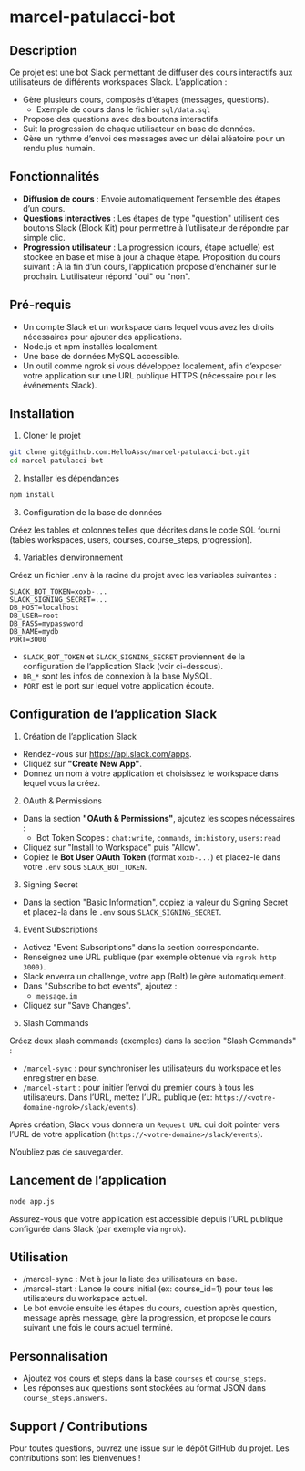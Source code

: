 # marcel-patulacci-bot

## Description
Ce projet est une bot Slack permettant de diffuser des cours interactifs aux utilisateurs de différents workspaces Slack. L’application :

- Gère plusieurs cours, composés d’étapes (messages, questions).
  - Exemple de cours dans le fichier `sql/data.sql` 
- Propose des questions avec des boutons interactifs.
- Suit la progression de chaque utilisateur en base de données.
- Gère un rythme d’envoi des messages avec un délai aléatoire pour un rendu plus humain.

## Fonctionnalités
- **Diffusion de cours** : Envoie automatiquement l’ensemble des étapes d’un cours.
- **Questions interactives** : Les étapes de type "question" utilisent des boutons Slack (Block Kit) pour permettre à l’utilisateur de répondre par simple clic.
- **Progression utilisateur** : La progression (cours, étape actuelle) est stockée en base et mise à jour à chaque étape.
Proposition du cours suivant : À la fin d’un cours, l’application propose d’enchaîner sur le prochain. L’utilisateur répond "oui" ou "non".

## Pré-requis
- Un compte Slack et un workspace dans lequel vous avez les droits nécessaires pour ajouter des applications.
- Node.js et npm installés localement.
- Une base de données MySQL accessible.
- Un outil comme ngrok si vous développez localement, afin d’exposer votre application sur une URL publique HTTPS (nécessaire pour les événements Slack).

## Installation
1. Cloner le projet

```bash
git clone git@github.com:HelloAsso/marcel-patulacci-bot.git
cd marcel-patulacci-bot
```

2. Installer les dépendances

```bash
npm install
````

3. Configuration de la base de données

Créez les tables et colonnes telles que décrites dans le code SQL fourni (tables workspaces, users, courses, course_steps, progression).

4. Variables d’environnement

Créez un fichier .env à la racine du projet avec les variables suivantes :
```env
SLACK_BOT_TOKEN=xoxb-...
SLACK_SIGNING_SECRET=...
DB_HOST=localhost
DB_USER=root
DB_PASS=mypassword
DB_NAME=mydb
PORT=3000
```

- `SLACK_BOT_TOKEN` et `SLACK_SIGNING_SECRET` proviennent de la configuration de l’application Slack (voir ci-dessous).
- `DB_*` sont les infos de connexion à la base MySQL.
- `PORT` est le port sur lequel votre application écoute.


## Configuration de l’application Slack
1. Création de l’application Slack

- Rendez-vous sur https://api.slack.com/apps.
- Cliquez sur **"Create New App"**.
- Donnez un nom à votre application et choisissez le workspace dans lequel vous la créez.

2. OAuth & Permissions

- Dans la section **"OAuth & Permissions"**, ajoutez les scopes nécessaires :
  - Bot Token Scopes : `chat:write`, `commands`, `im:history`, `users:read`
- Cliquez sur "Install to Workspace" puis "Allow".
- Copiez le **Bot User OAuth Token** (format `xoxb-...`) et placez-le dans votre `.env` sous `SLACK_BOT_TOKEN`.

3. Signing Secret

- Dans la section "Basic Information", copiez la valeur du Signing Secret et placez-la dans le `.env` sous `SLACK_SIGNING_SECRET`.

4. Event Subscriptions

- Activez "Event Subscriptions" dans la section correspondante.
- Renseignez une URL publique (par exemple obtenue via `ngrok http 3000)`.
- Slack enverra un challenge, votre app (Bolt) le gère automatiquement.
- Dans "Subscribe to bot events", ajoutez :
  - `message.im`
- Cliquez sur "Save Changes".

5. Slash Commands

Créez deux slash commands (exemples) dans la section "Slash Commands" :

- `/marcel-sync` : pour synchroniser les utilisateurs du workspace et les enregistrer en base.
- `/marcel-start` : pour initier l’envoi du premier cours à tous les utilisateurs.
Dans l’URL, mettez l’URL publique (ex: `https://<votre-domaine-ngrok>/slack/events`).

Après création, Slack vous donnera un `Request URL` qui doit pointer vers l’URL de votre application (`https://<votre-domaine>/slack/events`).

N’oubliez pas de sauvegarder.

## Lancement de l’application

```bash
node app.js
```

Assurez-vous que votre application est accessible depuis l’URL publique configurée dans Slack (par exemple via `ngrok`).

## Utilisation

- /marcel-sync : Met à jour la liste des utilisateurs en base.
- /marcel-start : Lance le cours initial (ex: course_id=1) pour tous les utilisateurs du workspace actuel.
- Le bot envoie ensuite les étapes du cours, question après question, message après message, gère la progression, et propose le cours suivant une fois le cours actuel terminé.

## Personnalisation

- Ajoutez vos cours et steps dans la base `courses` et `course_steps`.
- Les réponses aux questions sont stockées au format JSON dans `course_steps.answers`.

## Support / Contributions

Pour toutes questions, ouvrez une issue sur le dépôt GitHub du projet. Les contributions sont les bienvenues !
